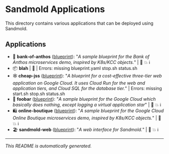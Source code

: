 # Sandmold Applications

This directory contains various applications that can be deployed using Sandmold.

## Applications

* 🏦 **bank-of-anthos** ([blueprint](bank-of-anthos/blueprint.yaml)): "*A sample blueprint for the Bank of Anthos microservices demo, inspired by K8s/KCC objects.*" | 🚀 💥 ℹ️
* 📦 **blah** | 🚀 | Errors: missing blueprint.yaml stop.sh status.sh
* 🕸️ **cheap-jss** ([blueprint](cheap-jss/blueprint.yaml)): "*A blueprint for a cost-effective three-tier web application on Google Cloud. It uses Cloud Run for the web and application tiers, and Cloud SQL for the database tier.*" | Errors: missing start.sh stop.sh status.sh
* 🤷 **foobar** ([blueprint](foobar/blueprint.yaml)): "*A sample blueprint for the Google Cloud which basically does nothing, except logging a virtual application star*" | 🚀 💥 ℹ️
* 🛍️ **online-boutique** ([blueprint](online-boutique/blueprint.yaml)): "*A sample blueprint for the Google Cloud Online Boutique microservices demo, inspired by K8s/KCC objects.*" | 🚀 💥 ℹ️
* 🏖 **sandmold-web** ([blueprint](sandmold-web/blueprint.yaml)): "*A web interface for Sandmold.*" | 🚀 💥 ℹ️

---
*This README is automatically generated.*
